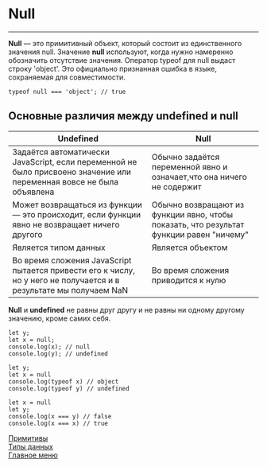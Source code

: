 # Null
____
__Null__ — это примитивный объект, который состоит из единственного значения null. Значение __null__ используют, когда нужно намеренно обозначить отсутствие значения. Оператор typeof для null выдаст строку 'object'. Это официально признанная ошибка в языке, сохраняемая для совместимости.
```
typeof null === 'object'; // true
```
## Основные различия между undefined и null

<table>
   <thead>
        <tr>
            <th>Undefined</th>
            <th>Null</th>
        </tr>
    </thead>
    <tbody>
    <tr>
        <td>Задаётся автоматически JavaScript, если переменной не было присвоено значение или переменная вовсе не была объявлена</td>
        <td>Oбычно задаётся переменной явно и означает,что она ничего не содержит</td>
    </tr>
    <tr>
        <td>Может возвращаться из функции — это происходит, если функции явно не возвращает ничего другого </td>
        <td>Oбычно возвращают из функции явно, чтобы показать, что результат функции равен "ничему"</td>
    </tr>
    <tr>
        <td>Является типом данных</td>
        <td>Является объектом </td>
    </tr>
    <tr>
        <td>Во время сложения JavaScript пытается привести его к числу, но у него не получается и в результате мы получаем NaN</td>
        <td>Во время сложения приводится к нулю </td>
    </tr>
    </tbody>
</table>
  
__Null__ и __undefined__ не равны друг другу и не равны ни одному другому значению, кроме самих себя.

```
let y;
let x = null;
console.log(x); // null
console.log(y); // undefined
```
```
let y;
let x = null
console.log(typeof x) // object
console.log(typeof y) // undefined
```
```
let x = null
let y;
console.log(x === y) // false
console.log(x === x) // true
```

[Примитивы](../primitive.md)<br>
[Типы данных](../data-types.md)<br>
[Главное меню](../../README.md)<br>